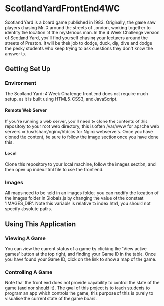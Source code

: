 # ScotlandYardFrontEnd4WC
Scotland Yard is a board game published in 1983. Originally, the game saw players chasing Mr. X around the streets of London, working together to identify the location of the mysterious man. In the 4 Week Challenge version of Scotland Yard, you'll find yourself chasing your lecturers around the streets of Preston. It will be their job to dodge, duck, dip, dive and dodge the pesky students who keep trying to ask questions they don't know the answer to.

## Getting Set Up
### Environment
The Scotland Yard: 4 Week Challenge front end does not require much setup, as it is built using HTML5, CSS3, and JavaScript. 

#### Remote Web Server
If you're running a web server, you'll need to clone the contents of this repository to your root web directory, this is often /var/www for apache web servers or /usr/share/nginx/htdocs for Nginx webservers. Once you have cloned the content, be sure to follow the image section once you have done this. 

#### Local
Clone this repository to your local machine, follow the images section, and then open up index.html file to use the front end.

### Images
All maps need to be held in an images folder, you can modify the location of the images folder in Globals.js by changing the value of the constant 'IMAGES_DIR'. Note this variable is relative to index.html, you should not specify absolute paths.

## Using This Application
### Viewing A Game
You can view the current status of a game by clicking the 'View active games' button at the top right, and finding your Game ID in the table. Once you have found your Game ID, click on the link to show a map of the game.

### Controlling A Game
Note that the front end does not provide capability to control the state of the game (and nor should it). The goal of this project is to teach students to program an app which controls the game, this purpose of this is purely to visualise the current state of the game board.